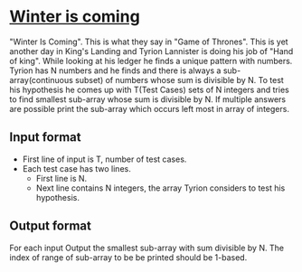 # [Winter is coming][link]

"Winter Is Coming". This is what they say in "Game of Thrones". This is yet another day in King's Landing and Tyrion Lannister is doing his job of "Hand of king". While looking at his ledger he finds a unique pattern with numbers. Tyrion has N numbers and he finds and there is always a sub-array(continuous subset) of numbers whose sum is divisible by N. To test his hypothesis he comes up with T(Test Cases) sets of N integers and tries to find smallest sub-array whose sum is divisible by N. If multiple answers are possible print the sub-array which occurs left most in array of integers.

## Input format

- First line of input is T, number of test cases.
- Each test case has two lines.
  - First line is N.
  - Next line contains N integers, the array Tyrion considers to test his hypothesis.

## Output format

For each input Output the smallest sub-array with sum divisible by N. The index of range of sub-array to be be printed should be 1-based.

[link]: https://www.hackerearth.com/practice/algorithms/dynamic-programming/introduction-to-dynamic-programming-1/practice-problems/algorithm/winter-is-coming-12/
